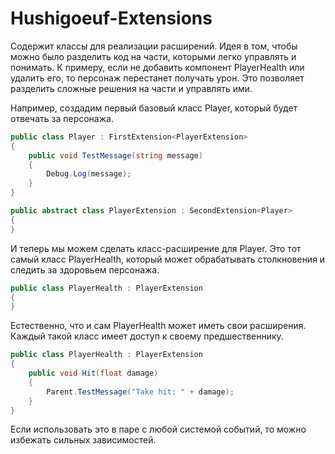 # Hushigoeuf-Extensions
 
Содержит классы для реализации расширений. Идея в том, чтобы можно было разделить код на части, которыми легко управлять и понимать. К примеру, eсли не добавить компонент PlayerHealth или удалить его, то персонаж перестанет получать урон. Это позволяет разделить сложные решения на части и управлять ими.

Например, создадим первый базовый класс Player, который будет отвечать за персонажа.

```csharp
public class Player : FirstExtension<PlayerExtension>
{
    public void TestMessage(string message)
    {
        Debug.Log(message);
    }
}

public abstract class PlayerExtension : SecondExtension<Player>
{
}
```

И теперь мы можем сделать класс-расширениe для Player. Это тот самый класс PlayerHealth, который может обрабатывать столкновения и следить за здоровьем персонажа.

```csharp
public class PlayerHealth : PlayerExtension
{
}
```

Естественно, что и сам PlayerHealth может иметь свои расширения. Каждый такой класс имеет доступ к своему предшественнику.

```csharp
public class PlayerHealth : PlayerExtension
{
    public void Hit(float damage)
    {
        Parent.TestMessage("Take hit: " + damage);
    }
}
```

Если использовать это в паре с любой системой событий, то можно избежать сильных зависимостей.
